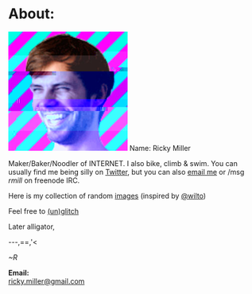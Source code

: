 # About:

<img class='me' src='img/me_glitch.jpg' /> Name: Ricky Miller

Maker/Baker/Noodler of INTERNET. I also bike, climb &amp; swim. You can usually find me being silly on [Twitter](https://twitter.com/rmill/), but you can also [email me](mailto:ricky.miller@gmail.com) or /msg <em>rmill</em> on freenode IRC.

Here is my collection of random [images](http://ricky.codes/i/) (inspired by [@wilto](https://twitter.com/wilto/))

Feel free to <a data-internal='' href='#'>(un)</a><a data-internal='glitch' href='#'>glitch</a>

Later alligator,

---,==,'<

<em>~R</em>

<strong>Email:</strong><br />
[ricky.miller@gmail.com](mailto:ricky.miller@gmail.com)
